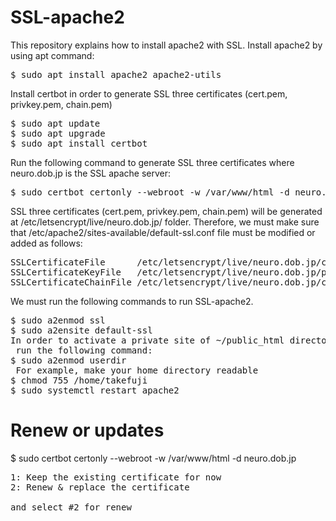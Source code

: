 # SSL-apache2
This repository explains how to install apache2 with SSL.
Install apache2 by using apt command:
<pre>
$ sudo apt install apache2 apache2-utils
</pre>
Install certbot in order to generate SSL three certificates (cert.pem, privkey.pem, chain.pem)
<pre>
$ sudo apt update
$ sudo apt upgrade
$ sudo apt install certbot
</pre>
Run the following command to generate SSL three certificates where neuro.dob.jp is the SSL apache server:
<pre>
$ sudo certbot certonly --webroot -w /var/www/html -d neuro.dob.jp
</pre>
SSL three certificates (cert.pem, privkey.pem, chain.pem) will be generated at /etc/letsencrypt/live/neuro.dob.jp/ folder. 
Therefore, we must make sure that /etc/apache2/sites-available/default-ssl.conf file must be modified or added as follows:
<pre>
SSLCertificateFile      /etc/letsencrypt/live/neuro.dob.jp/cert.pem
SSLCertificateKeyFile   /etc/letsencrypt/live/neuro.dob.jp/privkey.pem
SSLCertificateChainFile /etc/letsencrypt/live/neuro.dob.jp/chain.pem
</pre>
We must run the following commands to run SSL-apache2.
<pre>
$ sudo a2enmod ssl
$ sudo a2ensite default-ssl
In order to activate a private site of ~/public_html directory, 
 run the following command:
$ sudo a2enmod userdir
 For example, make your home directory readable
$ chmod 755 /home/takefuji 
$ sudo systemctl restart apache2
</pre>
# Renew or updates
$ sudo certbot certonly --webroot -w /var/www/html -d neuro.dob.jp
<pre>
1: Keep the existing certificate for now
2: Renew & replace the certificate

and select #2 for renew
</pre>
